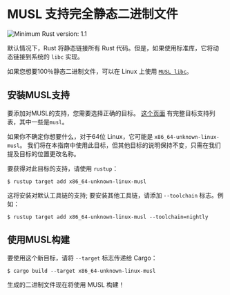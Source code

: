 # MUSL 支持完全静态二进制文件

![Minimum Rust version: 1.1](https://img.shields.io/badge/Minimum%20Rust%20Version-1.1-brightgreen.svg)

默认情况下，Rust 将静态链接所有 Rust 代码。但是，如果使用标准库，它将动态链接到系统的 `libc` 实现。

如果您想要100％静态二进制文件，可以在 Linux 上使用 [`MUSL libc`](https://www.musl-libc.org/)。

## 安装MUSL支持

要添加对MUSL的支持，您需要选择正确的目标。 [这个页面](https://forge.rust-lang.org/platform-support.html) 有完整目标支持列表，其中一些是`musl`。

如果你不确定你想要什么，对于64位 Linux，它可能是 `x86_64-unknown-linux-musl`。 我们将在本指南中使用此目标，但其他目标的说明保持不变，只需在我们提及目标的位置更改名称。

要获得对此目标的支持，请使用 `rustup`：

```console
$ rustup target add x86_64-unknown-linux-musl
```

这将安装对默认工具链的支持; 要安装其他工具链，请添加 `--toolchain` 标志。例如：

```console
$ rustup target add x86_64-unknown-linux-musl --toolchain=nightly
```

## 使用MUSL构建

要使用这个新目标，请将 `--target` 标志传递给 Cargo：

```console
$ cargo build --target x86_64-unknown-linux-musl
```

生成的二进制文件现在将使用 MUSL 构建！
